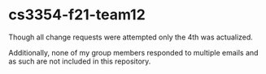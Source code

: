 # cs3354-f21-team12

Though all change requests were attempted only the 4th was actualized.

Additionally, none of my group members responded to multiple emails and as such are not included in this repository.
